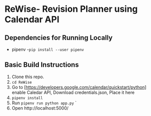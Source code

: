 # ReWise- Revision Planner using Calendar API

## Dependencies for Running Locally
* pipenv
  -`pip install --user pipenv`

## Basic Build Instructions
1. Clone this repo.
2. `cd ReWise`
3. Go to [https://developers.google.com/calendar/quickstart/python] enable Caledar API, Download credentials.json, Place it here
4. `pipenv install`
5. Run `pipenv run python app.py` `
6. Open http://localhost:5000/
